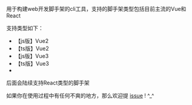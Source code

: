用于构建web开发脚手架的cli工具，支持的脚手架类型包括目前主流的Vue和React

支持类型如下：

* 【js版】Vue2
* 【ts版】Vue2
* 【js版】Vue3
* 【ts版】Vue3
* 
后面会陆续支持React类型的脚手架

如果你在使用过程中有任何不爽的地方，那么欢迎提 [issue](https://github.com/yyISACoder/self-learning-and-practice/tree/master/packages/yy-web-scaffold-cli) ! ^_^